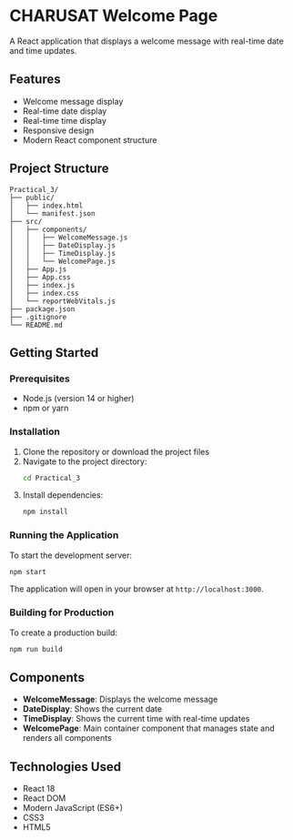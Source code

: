 # CHARUSAT Welcome Page

A React application that displays a welcome message with real-time date and time updates.

## Features

- Welcome message display
- Real-time date display
- Real-time time display
- Responsive design
- Modern React component structure

## Project Structure

```
Practical_3/
├── public/
│   ├── index.html
│   └── manifest.json
├── src/
│   ├── components/
│   │   ├── WelcomeMessage.js
│   │   ├── DateDisplay.js
│   │   ├── TimeDisplay.js
│   │   └── WelcomePage.js
│   ├── App.js
│   ├── App.css
│   ├── index.js
│   ├── index.css
│   └── reportWebVitals.js
├── package.json
├── .gitignore
└── README.md
```

## Getting Started

### Prerequisites

- Node.js (version 14 or higher)
- npm or yarn

### Installation

1. Clone the repository or download the project files
2. Navigate to the project directory:
   ```bash
   cd Practical_3
   ```
3. Install dependencies:
   ```bash
   npm install
   ```

### Running the Application

To start the development server:

```bash
npm start
```

The application will open in your browser at `http://localhost:3000`.

### Building for Production

To create a production build:

```bash
npm run build
```

## Components

- **WelcomeMessage**: Displays the welcome message
- **DateDisplay**: Shows the current date
- **TimeDisplay**: Shows the current time with real-time updates
- **WelcomePage**: Main container component that manages state and renders all components

## Technologies Used

- React 18
- React DOM
- Modern JavaScript (ES6+)
- CSS3
- HTML5